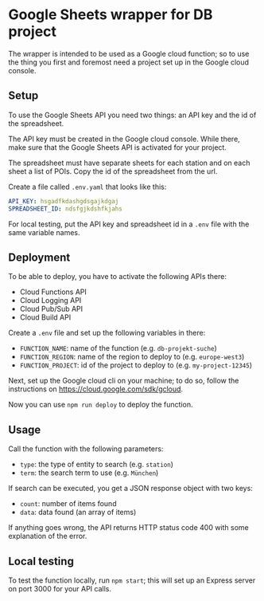 # Google Sheets wrapper for DB project

The wrapper is intended to be used as a Google cloud function; so to use the thing you first and foremost need a project set up in the Google cloud console.

## Setup

To use the Google Sheets API you need two things: an API key and the id of the spreadsheet.

The API key must be created in the Google cloud console. While there, make sure that the Google Sheets API is activated for your project.

The spreadsheet must have separate sheets for each station and on each sheet a list of POIs. Copy the id of the spreadsheet from the url.

Create a file called `.env.yaml` that looks like this:

``` yaml
API_KEY: hsgadfkdashgdsgajkdgaj
SPREADSHEET_ID: ndsfgjkdshfkjahs
```

For local testing, put the API key and spreadsheet id in a `.env` file with the same variable names.

## Deployment

To be able to deploy, you have to activate the following APIs there:

- Cloud Functions API
- Cloud Logging API
- Cloud Pub/Sub API
- Cloud Build API

Create a `.env` file and set up the following variables in there:

- `FUNCTION_NAME`: name of the function (e.g. `db-projekt-suche`)
- `FUNCTION_REGION`: name of the region to deploy to (e.g. `europe-west3`)
- `FUNCTION_PROJECT`: id of the project to deploy to (e.g. `my-project-12345`)

Next, set up the Google cloud cli on your machine; to do so, follow the instructions on https://cloud.google.com/sdk/gcloud.

Now you can use `npm run deploy` to deploy the function.

## Usage

Call the function with the following parameters:

- `type`: the type of entity to search (e.g. `station`)
- `term`: the search term to use (e.g. `München`)

If search can be executed, you get a JSON response object with two keys:

- `count`: number of items found
- `data`: data found (an array of items)

If anything goes wrong, the API returns HTTP status code 400 with some explanation of the error.

## Local testing

To test the function locally, run `npm start`; this will set up an Express server on port 3000 for your API calls.
